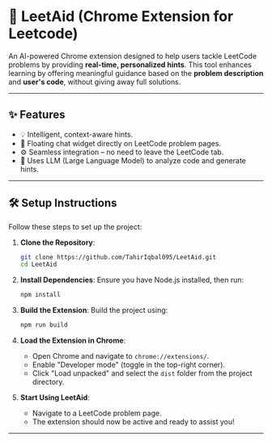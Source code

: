 # 🧠 LeetAid (Chrome Extension for Leetcode)

An AI-powered Chrome extension designed to help users tackle LeetCode problems by providing **real-time, personalized hints**. This tool enhances learning by offering meaningful guidance based on the **problem description** and **user's code**, without giving away full solutions.

---

## ✨ Features

-   💡 Intelligent, context-aware hints.
-   💬 Floating chat widget directly on LeetCode problem pages.
-   ⚙️ Seamless integration – no need to leave the LeetCode tab.
-   🧠 Uses LLM (Large Language Model) to analyze code and generate hints.

---

## 🛠️ Setup Instructions

Follow these steps to set up the project:

1. **Clone the Repository**:

    ```bash
    git clone https://github.com/TahirIqbal095/LeetAid.git
    cd LeetAid
    ```

2. **Install Dependencies**:
   Ensure you have Node.js installed, then run:

    ```bash
    npm install
    ```

3. **Build the Extension**:
   Build the project using:

    ```bash
    npm run build
    ```

4. **Load the Extension in Chrome**:

    - Open Chrome and navigate to `chrome://extensions/`.
    - Enable "Developer mode" (toggle in the top-right corner).
    - Click "Load unpacked" and select the `dist` folder from the project directory.

5. **Start Using LeetAid**:
    - Navigate to a LeetCode problem page.
    - The extension should now be active and ready to assist you!

---
